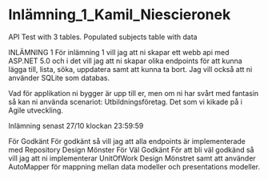 # Inlämning_1_Kamil_Niescieronek
API Test with 3 tables. Populated subjects table with data

INLÄMNING 1
För inlämning 1 vill jag att ni skapar ett webb api med ASP.NET 5.0 och i det vill jag att ni skapar olika endpoints för att kunna lägga till, lista, söka, uppdatera samt att kunna ta bort.
Jag vill också att ni använder SQLite som databas.

Vad för applikation ni bygger är upp till er, men om ni har svårt med fantasin så kan ni använda scenariot: Utbildningsföretag. Det som vi kikade på i Agile utveckling.

Inlämning senast 27/10 klockan 23:59:59

För Godkänt
För godkänt så vill jag att alla endpoints är implementerade med Repository Design Mönster
För Väl Godkänt
För att bli väl godkänd så vill jag att ni implementerar UnitOfWork Design Mönstret samt att använder AutoMapper för mappning mellan data modeller och presentations modeller.
